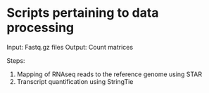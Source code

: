 # Scripts pertaining to data processing

Input: Fastq.gz files
Output: Count matrices

Steps:
1. Mapping of RNAseq reads to the reference genome using STAR
2. Transcript quantification using StringTie

